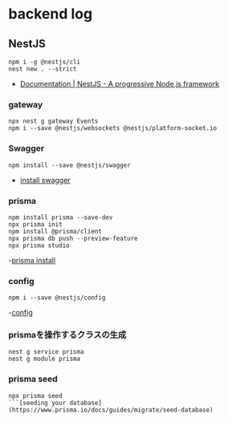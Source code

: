 # backend log

## NestJS

```shell
npm i -g @nestjs/cli
nest new . --strict
```

- [Documentation | NestJS - A progressive Node.js framework](https://docs.nestjs.com/)

### gateway

```shell
npx nest g gateway Events
npm i --save @nestjs/websockets @nestjs/platform-socket.io
```


### Swagger

```shell
npm install --save @nestjs/swagger
```
- [install swagger](https://docs.nestjs.com/openapi/introduction)

### prisma
```shell
npm install prisma --save-dev
npx prisma init
npm install @prisma/client
npx prisma db push --preview-feature
npx prisma studio
```
-[prisma install](https://docs.nestjs.com/recipes/prisma)

### config
```
npm i --save @nestjs/config
```
-[config](https://docs.nestjs.com/techniques/configuration)

### prismaを操作するクラスの生成
```shell
nest g service prisma
nest g module prisma
```

### prisma seed
```shell
npx prisma seed
```[seeding your database](https://www.prisma.io/docs/guides/migrate/seed-database)